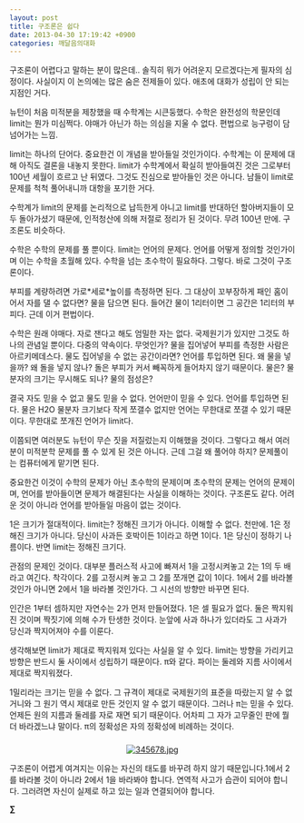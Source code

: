 ```yaml
---
layout: post
title: 구조론은 쉽다
date: 2013-04-30 17:19:42 +0900
categories: 깨달음의대화
---
```

구조론이 어렵다고 말하는 분이 많은데.. 솔직히 뭐가 어려운지 모르겠다는게 필자의 심정이다. 사실이지 이 논의에는 많은 숨은 전제들이 있다. 애초에 대화가 성립이 안 되는 지점인 거다. 


  


뉴턴이 처음 미적분을 제창했을 때 수학계는 시큰둥했다. 수학은 완전성의 학문인데 limit는 뭔가 미심쩍다. 야매가 아닌가 하는 의심을 지울 수 없다. 편법으로 능구렁이 담 넘어가는 느낌. 


  


limit는 하나의 단어다. 중요한건 이 개념을 받아들일 것인가이다. 수학계는 이 문제에 대해 아직도 결론을 내놓지 못한다. limit가 수학계에서 확실히 받아들여진 것은 그로부터 100년 세월이 흐르고 난 뒤였다. 그것도 진심으로 받아들인 것은 아니다. 남들이 limit로 문제를 척척 풀어내니까 대항을 포기한 거다. 


  


수학계가 limit의 문제를 논리적으로 납득한게 아니고 limit를 반대하던 할아버지들이 모두 돌아가셨기 때문에, 인적청산에 의해 저절로 정리가 된 것이다. 무려 100년 만에. 구조론도 비슷하다. 


  


수학은 수학의 문제를 풀 뿐이다. limit는 언어의 문제다. 언어를 어떻게 정의할 것인가이며 이는 수학을 초월해 있다. 수학을 넘는 초수학이 필요하다. 그렇다. 바로 그것이 구조론이다. 


  


부피를 계량하려면 가로\*세로\*높이를 측정하면 된다. 그 대상이 꼬부장하게 패인 홈이어서 자를 댈 수 없다면? 물을 담으면 된다. 들어간 물이 1리터이면 그 공간은 1리터의 부피다. 근데 이거 편법이다.


  


수학은 원래 야매다. 자로 잰다고 해도 엄밀한 자는 없다. 국제원기가 있지만 그것도 하나의 관념일 뿐이다. 다중의 약속이다. 무엇인가? 물을 집어넣어 부피를 측정한 사람은 아르키메데스다. 물도 집어넣을 수 없는 공간이라면? 언어를 투입하면 된다. 왜 물을 넣을까? 왜 돌을 넣지 않나? 돌은 부피가 커서 빼꼭하게 들어차지 않기 때문이다. 물은? 물분자의 크기는 무시해도 되나? 물의 점성은? 


  


결국 자도 믿을 수 없고 물도 믿을 수 없다. 언어만이 믿을 수 있다. 언어를 투입하면 된다. 물은 H2O 물분자 크기보다 작게 쪼갤수 없지만 언어는 무한대로 쪼갤 수 있기 때문이다. 무한대로 쪼개진 언어가 limit다. 


  


이쯤되면 여러분도 뉴턴이 무슨 짓을 저질렀는지 이해했을 것이다. 그렇다고 해서 여러분이 미적분학 문제를 풀 수 있게 된 것은 아니다. 근데 그걸 왜 풀어야 하지? 문제풀이는 컴퓨터에게 맡기면 된다. 


  


중요한건 이것이 수학의 문제가 아닌 초수학의 문제이며 초수학의 문제는 언어의 문제이며, 언어를 받아들이면 문제가 해결된다는 사실을 이해하는 것이다. 구조론도 같다. 어려운 것이 아니라 언어를 받아들일 마음이 없는 것이다. 


  


1은 크기가 절대적이다. limit는? 정해진 크기가 아니다. 이해할 수 없다. 천만에. 1은 정해진 크기가 아니다. 당신이 사과든 호박이든 1이라고 하면 1이다. 1은 당신이 정하기 나름이다. 반면 limit는 정해진 크기다. 


  


관점의 문제인 것이다. 대부분 플러스적 사고에 빠져서 1을 고정시켜놓고 2는 1의 두 배라고 여긴다. 착각이다. 2를 고정시켜 놓고 그 2를 쪼개면 값이 1이다. 1에서 2를 바라볼 것인가 아니면 2에서 1을 바라볼 것인가다. 그 시선의 방향만 바꾸면 된다. 


  


인간은 1부터 셈하지만 자연수는 2가 먼저 만들어졌다. 1은 셀 필요가 없다. 둘은 짝지워진 것이며 짝짓기에 의해 수가 탄생한 것이다. 눈앞에 사과 하나가 있더라도 그 사과가 당신과 짝지어져야 수를 이룬다. 


  


생각해보면 limit가 제대로 짝지워져 있다는 사실을 알 수 있다. limit는 방향을 가리키고 방향은 반드시 둘 사이에서 성립하기 때문이다. π와 같다. 파이는 둘레와 지름 사이에서 제대로 짝지워졌다. 


  


1밀리라는 크기는 믿을 수 없다. 그 규격이 제대로 국제원기의 표준을 따랐는지 알 수 없거니와 그 원기 역시 제대로 만든 것인지 알 수 없기 때문이다. 그러나 π는 믿을 수 있다. 언제든 원의 지름과 둘레를 자로 재면 되기 때문이다. 어차피 그 자가 고무줄인 판에 뭘 더 바라겠느냐 말이다. π의 정확성은 자의 정확성에 비례하는 것이다. 



 ###


  




<p align="center">
  <a href="?mid=DonOh"><img alt="345678.jpg" src="assets/attach/images/198/727/315/55.JPG" /> <br /></a> 
  
  <p>
  </p>
  
  <p>
    구조론이 어렵게 여겨지는 이유는 자신의 태도를 바꾸려 하지 않기 때문입니다.1에서 2를 바라볼 것이 아니라 2에서 1을 바라봐야 합니다. 연역적 사고가 습관이 되어야 합니다. 그러려면 자신이 실제로 하고 있는 일과 연결되어야 합니다.
  </p>
  
  <p>
  </p>
  
  <p>
  </p>
  
  <p>
  </p>
  
  <p>
    <b>∑</b> <br /><br />
  </p>
  
  <p>
  </p>
  
  <p>
  </p>
  
  <p>
  </p>
  
  <p>
  </p>
  
  <p>
  </p>
  
  <p>
  </p>
  
  <p>
  </p>
</p>
